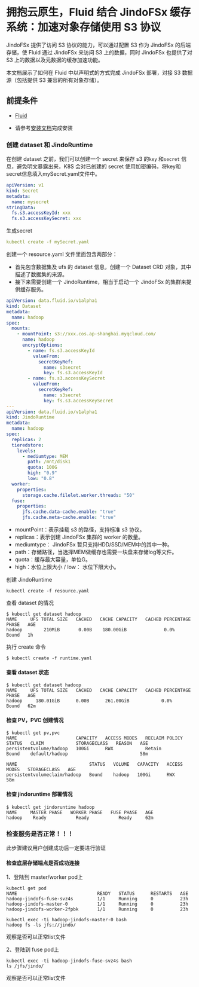 # 拥抱云原生，Fluid 结合 JindoFSx 缓存系统：加速对象存储使用 S3 协议

JindoFSx 提供了访问 S3 协议的能力，可以通过配置 S3 作为 JindoFSx 的后端存储，使 Fluid 通过 JindoFSx 来访问 S3 上的数据，同时 JindoFSx 也提供了对 S3 上的数据以及元数据的缓存加速功能。

本文档展示了如何在 Fluid 中以声明式的方式完成 JindoFSx 部署，对接 S3 数据源（包括提供 S3 兼容的所有对象存储）。

## 前提条件


- [Fluid](https://github.com/fluid-cloudnative/fluid)

- 请参考[安装文档](jindo_fluid_install.md)完成安装


### 创建 dataset 和 JindoRuntime


在创建 dataset 之前，我们可以创建一个 secret 来保存 s3 的`key` 和`secret` 信息，避免明文暴露出来，K8S 会对已创建的 secret 使用加密编码，将key和secret信息填入mySecret.yaml文件中。


```yaml
apiVersion: v1
kind: Secret
metadata:
  name: mysecret
stringData:
  fs.s3.accessKeyId: xxx
  fs.s3.accessKeySecret: xxx
```


生成secret


```yaml
kubectl create -f mySecret.yaml
```


创建一个 resource.yaml 文件里面包含两部分：


- 首先包含数据集及 ufs 的 dataset 信息，创建一个 Dataset CRD 对象，其中描述了数据集的来源。
- 接下来需要创建一个 JindoRuntime，相当于启动一个 JindoFSx 的集群来提供缓存服务。



```yaml
apiVersion: data.fluid.io/v1alpha1
kind: Dataset
metadata:
  name: hadoop
spec:
  mounts:
    - mountPoint: s3://xxx.cos.ap-shanghai.myqcloud.com/
      name: hadoop
      encryptOptions:
        - name: fs.s3.accessKeyId
          valueFrom:
            secretKeyRef:
              name: s3secret
              key: fs.s3.accessKeyId
        - name: fs.s3.accessKeySecret
          valueFrom:
            secretKeyRef:
              name: s3secret
              key: fs.s3.accessKeySecret
---
apiVersion: data.fluid.io/v1alpha1
kind: JindoRuntime
metadata:
  name: hadoop
spec:
  replicas: 2
  tieredstore:
    levels:
      - mediumtype: MEM
        path: /mnt/disk1
        quota: 100G
        high: "0.9"
        low: "0.8"
  worker:
    properties:
      storage.cache.filelet.worker.threads: "50"
  fuse:
    properties:
      jfs.cache.data-cache.enable: "true"
      jfs.cache.meta-cache.enable: "true"
```


- mountPoint：表示挂载 s3 的路径，支持标准 s3 协议。
- replicas：表示创建 JindoFSx 集群的 worker 的数量。
- mediumtype： JindoFSx 暂只支持HDD/SSD/MEM中的其中一种。
- path：存储路径，当选择MEM做缓存也需要一块盘来存储log等文件。
- quota：缓存最大容量，单位G。
- high：水位上限大小 / low： 水位下限大小。



创建 JindoRuntime


```shell
kubectl create -f resource.yaml
```


查看 dataset 的情况


```shell
$ kubectl get dataset hadoop
NAME     UFS TOTAL SIZE   CACHED   CACHE CAPACITY   CACHED PERCENTAGE   PHASE   AGE
hadoop        210MiB       0.00B    180.00GiB              0.0%          Bound   1h
```


执行 create 命令


```shell
$ kubectl create -f runtime.yaml
```


#### 查看 dataset 状态


```shell
$ kubectl get dataset hadoop
NAME     UFS TOTAL SIZE   CACHED   CACHE CAPACITY   CACHED PERCENTAGE   PHASE   AGE
hadoop     180.01GiB      0.00B      261.00GiB            0.0%          Bound   62m
```


#### 检查 PV，PVC 创建情况


```shell
$ kubectl get pv,pvc
NAME                      CAPACITY   ACCESS MODES   RECLAIM POLICY   STATUS   CLAIM            STORAGECLASS   REASON   AGE
persistentvolume/hadoop   100Gi      RWX            Retain           Bound    default/hadoop                           58m

NAME                           STATUS   VOLUME   CAPACITY   ACCESS MODES   STORAGECLASS   AGE
persistentvolumeclaim/hadoop   Bound    hadoop   100Gi      RWX                           58m
```


#### 检查 jindoruntime 部署情况


```shell
$ kubectl get jindoruntime hadoop
NAME     MASTER PHASE   WORKER PHASE   FUSE PHASE   AGE
hadoop    Ready           Ready           Ready     62m
```

### 检查服务是否正常！！！
此步骤建议用户创建成功后一定要进行验证

#### 检查底层存储端点是否成功连接
1、登陆到 master/worker pod上
```shell
kubectl get pod
NAME                              READY   STATUS      RESTARTS   AGE
hadoop-jindofs-fuse-svz4s         1/1     Running     0          23h
hadoop-jindofs-master-0           1/1     Running     0          23h
hadoop-jindofs-worker-2fpbk       1/1     Running     0          23h
```
```shell
kubectl exec -ti hadoop-jindofs-master-0 bash
hadoop fs -ls jfs://jindo/
```
观察是否可以正常list文件

2、登陆到 fuse pod上
```shell
kubectl exec -ti hadoop-jindofs-fuse-svz4s bash
ls /jfs/jindo/
```
观察是否可以正常list文件









